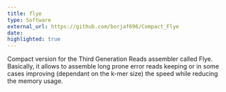 ```yaml
---
title: flye
type: Software
external_url: https://github.com/borjaf696/Compact_Flye
date: 
highlighted: true
---
```


Compact version for the Third Generation Reads assembler called Flye. Basically, it allows to assemble long prone error reads keeping or in some cases improving (dependant on the k-mer size) the speed while reducing the memory usage.